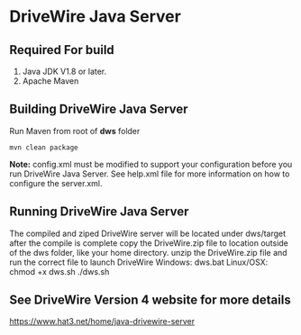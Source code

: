 # DriveWire Java Server
## Required For build
 1. Java JDK V1.8 or later. 
 2. Apache Maven

##  Building DriveWire Java Server
Run Maven from root of **dws** folder

    mvn clean package

**Note:** config.xml must be modified to support your configuration before you run DriveWire Java Server.  See help.xml file for more information on how to configure the server.xml.
## Running DriveWire Java Server
The compiled and ziped DriveWire server will be located under dws/target after the compile is complete
copy the DriveWire<version>.zip file to location outside of the dws folder, like your home directory.
unzip the DriveWire<version>.zip file and run the correct file to launch DriveWire
Windows:
    dws.bat
Linux/OSX: 
    chmod +x dws.sh
    ./dws.sh

## See DriveWire Version 4 website for more details
https://www.hat3.net/home/java-drivewire-server
